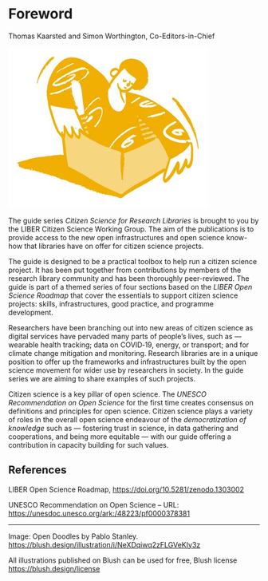 # Foreword

Thomas Kaarsted and Simon Worthington, Co-Editors-in-Chief

![](media/772188e3d43df4505824c282603aa27a.jpg)

The guide series *Citizen Science for Research Libraries* is brought to you by
the LIBER Citizen Science Working Group. The aim of the publications is to
provide access to the new open infrastructures and open science know-how that
libraries have on offer for citizen science projects.

The guide is designed to be a practical toolbox to help run a citizen science
project. It has been put together from contributions by members of the research
library community and has been thoroughly peer-reviewed. The guide is part of a
themed series of four sections based on the *LIBER Open Science Roadmap* that
cover the essentials to support citizen science projects: skills,
infrastructures, good practice, and programme development.

Researchers have been branching out into new areas of citizen science as digital
services have pervaded many parts of people’s lives, such as — wearable health
tracking; data on COVID‑19, energy, or transport; and for climate change
mitigation and monitoring. Research libraries are in a unique position to offer
up the frameworks and infrastructures built by the open science movement for
wider use by researchers in society. In the guide series we are aiming to share
examples of such projects.

Citizen science is a key pillar of open science. The *UNESCO Recommendation on
Open Science* for the first time creates consensus on definitions and principles
for open science. Citizen science plays a variety of roles in the overall open
science endeavour of the *democratization of knowledge* such as — fostering
trust in science, in data gathering and cooperations, and being more equitable —
with our guide offering a contribution in capacity building for such values.

## References

LIBER Open Science Roadmap, <https://doi.org/10.5281/zenodo.1303002>

UNESCO Recommendation on Open Science – URL:
<https://unesdoc.unesco.org/ark:/48223/pf0000378381>

---

Image: Open Doodles by Pablo Stanley.
<https://blush.design/illustration/i/NeXDqiwq2zFLGVeKIy3z>

All illustrations published on Blush can be used for free, Blush license
<https://blush.design/license>
